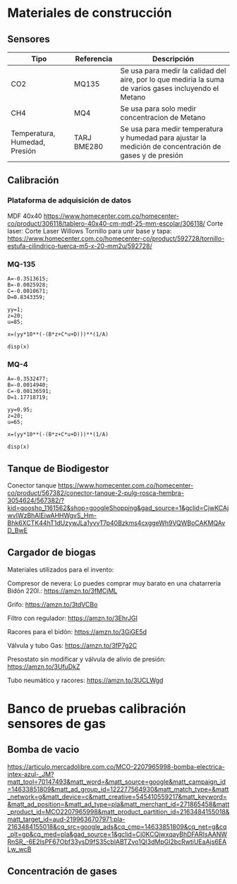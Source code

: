 # Materiales de construcción
## Sensores
| Tipo  | Referencia |Descripción|
| ------------- | ------------- |-----|
| CO2   | MQ135  | Se usa para medir la calidad del aire, por lo que mediria la suma de varios gases incluyendo el Metano|
| CH4   | MQ4  | Se usa para solo medir concentracion de Metano
| Temperatura, Humedad, Presión | TARJ BME280 | Se usa para medir temperatura y humedad para ajustar la medición de concentración de gases y de presión |

## Calibración
### Plataforma de adquisición de datos
MDF 40x40 https://www.homecenter.com.co/homecenter-co/product/306118/tablero-40x40-cm-mdf-25-mm-escolar/306118/
Corte laser: Corte Laser Willows
Tornillo para unir base y tapa: https://www.homecenter.com.co/homecenter-co/product/592728/tornillo-estufa-cilindrico-tuerca-m5-x-20-mm2u/592728/

### MQ-135
```
A=-0.3513615;
B=-0.0025928;
C=-0.0010671;
D=0.8343359;

yy=1;
z=20;
u=85;

x=(yy*10**(-(B*z+C*u+D)))**(1/A)

disp(x)
```
### MQ-4
```
A=-0.3532477;
B=-0.0014940;
C=-0.00136591;
D=1.17718719;

yy=0.95;
z=20;
u=65;

x=(yy*10**(-(B*z+C*u+D)))**(1/A)

disp(x)
```
## Tanque de Biodigestor
Conector tanque https://www.homecenter.com.co/homecenter-co/product/567382/conector-tanque-2-pulg-rosca-hembra-3054624/567382/?kid=goosho_1161562&shop=googleShopping&gad_source=1&gclid=CjwKCAjwvIWzBhAlEiwAHHWgvS_Hm-Bhk6XCTK44hT1dUzywJLa1yvvT7p40Bzkms4cxggeWh9VQWBoCAKMQAvD_BwE

## Cargador de biogas
Materiales utilizados para el invento:

Compresor de nevera: Lo puedes comprar muy barato en una chatarrería
Bidón 220l.: https://amzn.to/3fMCjML

Grifo:  https://amzn.to/3tdVCBo

Filtro con regulador:  https://amzn.to/3EhrJGI

Racores para el bidón:  https://amzn.to/3GiGE5d

Válvula y tubo Gas:  https://amzn.to/3fP7g2C

Presostato sin modificar y válvula de alivio de presión:  https://amzn.to/3UfuDkZ

Tubo neumático y racores:  https://amzn.to/3UCLWgd


# Banco de pruebas calibración sensores de gas
## Bomba de vacio
https://articulo.mercadolibre.com.co/MCO-2207965998-bomba-electrica-intex-azul-_JM?matt_tool=70147493&matt_word=&matt_source=google&matt_campaign_id=14633851809&matt_ad_group_id=122277564930&matt_match_type=&matt_network=g&matt_device=c&matt_creative=545410559217&matt_keyword=&matt_ad_position=&matt_ad_type=pla&matt_merchant_id=271865458&matt_product_id=MCO2207965998&matt_product_partition_id=2163484155018&matt_target_id=aud-2199636707971:pla-2163484155018&cq_src=google_ads&cq_cmp=14633851809&cq_net=g&cq_plt=gp&cq_med=pla&gad_source=1&gclid=Cj0KCQjwxqayBhDFARIsAANWRnSR_-6E2IsPF67Obf33ysD9fS35cblABTZvo1QI3dMpGl2bcRwtiUEaAjs6EALw_wcB

## Concentración de gases
